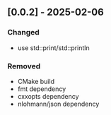 ## [0.0.2] - 2025-02-06

### Changed
- use std::print/std::println

### Removed
- CMake build
- fmt dependency
- cxxopts dependency
- nlohmann/json dependency